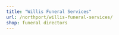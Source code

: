 ```yaml
---
title: "Willis Funeral Services"
url: /northport/willis-funeral-services/
shop: funeral directors
---
```

